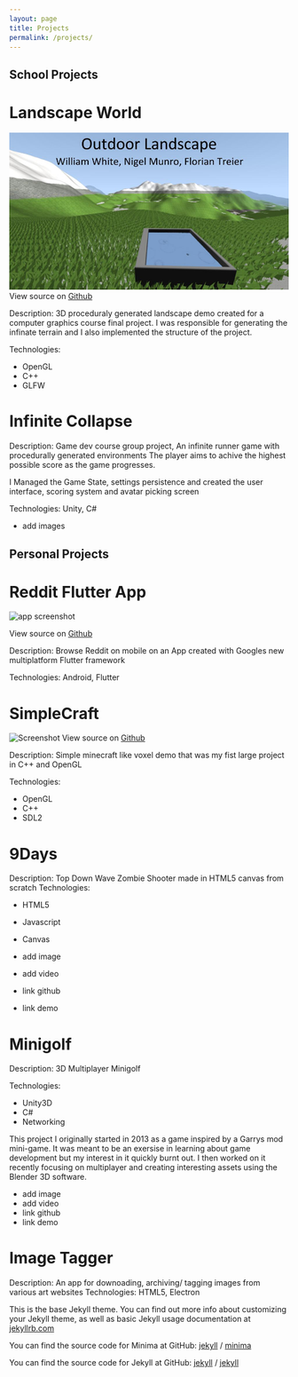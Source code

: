 ```yaml
---
layout: page
title: Projects
permalink: /projects/
---
```


## School Projects


# Landscape World
![landscape scene](https://raw.githubusercontent.com/munro98/LandscapeWorld/master/screenshots/screenshot.jpg)
View source on [Github](https://github.com/munro98/LandscapeWorld)

Description: 3D proceduraly generated landscape demo created for a computer graphics course final project. I was responsible for generating the infinate terrain and I also implemented the structure of the project.

Technologies: 
* OpenGL
* C++
* GLFW


# Infinite Collapse
Description: Game dev course group project, An infinite runner game with procedurally generated environments The player aims to achive the highest possible score as the game progresses.

I Managed the Game State, settings persistence and created the user interface, scoring system and avatar picking screen

Technologies: Unity, C#
* add images

## Personal Projects

# Reddit Flutter App
![app screenshot](https://raw.githubusercontent.com/munro98/RedditOnFlutter/master/redditAppScreenshot.png)

View source on [Github](https://github.com/munro98/RedditOnFlutter)

Description: Browse Reddit on mobile on an App created with Googles new multiplatform Flutter framework

Technologies: Android, Flutter


# SimpleCraft
![Screenshot](http://i.imgur.com/sGc1QOb.png)
View source on [Github](https://github.com/munro98/SimpleCraftCpp)

Description: Simple minecraft like voxel demo that was my fist large project in C++ and OpenGL

Technologies: 
* OpenGL
* C++
* SDL2


# 9Days
Description: Top Down Wave Zombie Shooter made in HTML5 canvas from scratch
Technologies: 
* HTML5
* Javascript
* Canvas

* add image
* add video
* link github
* link demo

# Minigolf
Description: 3D Multiplayer Minigolf

Technologies: 
* Unity3D
* C#
* Networking

This project I originally started in 2013 as a game inspired by a Garrys mod mini-game. It was meant to be an exersise in learning about game development but my interest in it quickly burnt out. I then worked on it recently focusing on multiplayer and creating interesting assets using the Blender 3D software.
* add image
* add video
* link github
* link demo


# Image Tagger
Description: An app for downoading, archiving/ tagging images from various art websites
Technologies: HTML5, Electron



This is the base Jekyll theme. You can find out more info about customizing your Jekyll theme, as well as basic Jekyll usage documentation at [jekyllrb.com](https://jekyllrb.com/)

You can find the source code for Minima at GitHub:
[jekyll][jekyll-organization] /
[minima](https://github.com/jekyll/minima)

You can find the source code for Jekyll at GitHub:
[jekyll][jekyll-organization] /
[jekyll](https://github.com/jekyll/jekyll)


[jekyll-organization]: https://github.com/jekyll

